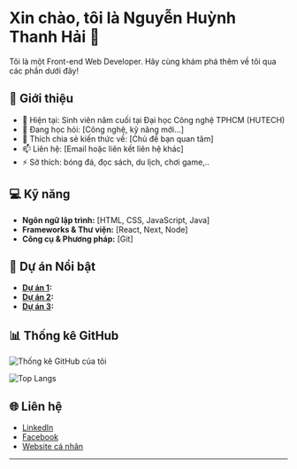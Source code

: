 # Xin chào, tôi là Nguyễn Huỳnh Thanh Hải 👋

Tôi là một Front-end Web Developer. Hãy cùng khám phá thêm về tôi qua các phần dưới đây!

## 🚀 Giới thiệu

- 🔭 Hiện tại: Sinh viên năm cuối tại Đại học Công nghệ TPHCM (HUTECH)
- 🌱 Đang học hỏi: [Công nghệ, kỹ năng mới...]
- 💬 Thích chia sẻ kiến thức về: [Chủ đề bạn quan tâm]
- 📫 Liên hệ: [Email hoặc liên kết liên hệ khác]
- ⚡ Sở thích: bóng đá, đọc sách, du lịch, chơi game,..

## 💻 Kỹ năng

- **Ngôn ngữ lập trình:** [HTML, CSS, JavaScript, Java]
- **Frameworks & Thư viện:** [React, Next, Node]
- **Công cụ & Phương pháp:** [Git]

## 📂 Dự án Nổi bật

- **[Dự án 1](https://github.com/Haimichi/DoAn_LTMobile):**
- **[Dự án 2](https://github.com/Sushiba2ker/Table-reservations):**
- **[Dự án 3](https://github.com/Haimichi/manga-corner):** 

## 📊 Thống kê GitHub

![Thống kê GitHub của tôi](https://github-readme-stats.vercel.app/api?username=Haimichi&theme=default)

<!-- Nếu bạn muốn hiển thị thêm đồ thị, bạn có thể thêm đoạn sau -->
![Top Langs](https://github-readme-stats.vercel.app/api/top-langs/?username=Haimichi&layout=compact)

## 🌐 Liên hệ

- [LinkedIn](https://github.com/Haimichi)
- [Facebook](https://www.facebook.com/hajj02/)
- [Website cá nhân](https://sea-portfolio.vercel.app/)

---